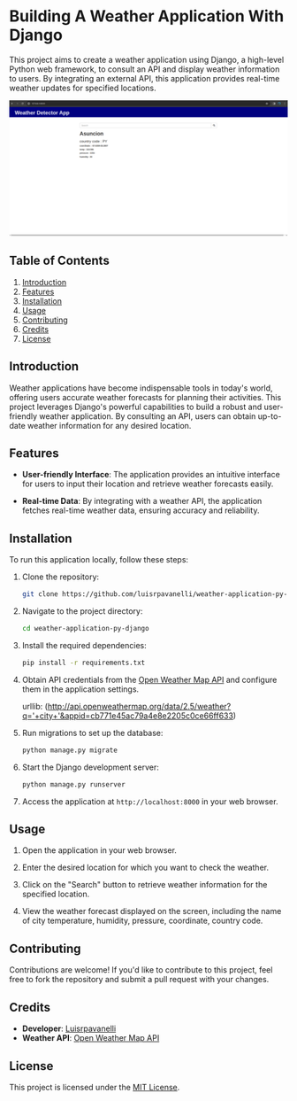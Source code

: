# Building A Weather Application With Django

This project aims to create a weather application using Django, a high-level Python web framework, to consult an API and display weather information to users. By integrating an external API, this application provides real-time weather updates for specified locations.

<img src='weatherapp.png'/>

## Table of Contents
1. [Introduction](#introduction)
2. [Features](#features)
3. [Installation](#installation)
4. [Usage](#usage)
5. [Contributing](#contributing)
6. [Credits](#credits)
7. [License](#license)

## Introduction

Weather applications have become indispensable tools in today's world, offering users accurate weather forecasts for planning their activities. This project leverages Django's powerful capabilities to build a robust and user-friendly weather application. By consulting an API, users can obtain up-to-date weather information for any desired location.

## Features

- **User-friendly Interface**: The application provides an intuitive interface for users to input their location and retrieve weather forecasts easily.
  
- **Real-time Data**: By integrating with a weather API, the application fetches real-time weather data, ensuring accuracy and reliability.

## Installation

To run this application locally, follow these steps:

1. Clone the repository:
   ```bash
   git clone https://github.com/luisrpavanelli/weather-application-py-django.git
   ```

2. Navigate to the project directory:
   ```bash
   cd weather-application-py-django
   ```

3. Install the required dependencies:
   ```bash
   pip install -r requirements.txt
   ```

4. Obtain API credentials from the [Open Weather Map API](http://api.openweathermap.org) and configure them in the application settings.

    urllib: (http://api.openweathermap.org/data/2.5/weather?q='+city+'&appid=cb771e45ac79a4e8e2205c0ce66ff633)

5. Run migrations to set up the database:
   ```bash
   python manage.py migrate
   ```

6. Start the Django development server:
   ```bash
   python manage.py runserver
   ```

7. Access the application at `http://localhost:8000` in your web browser.

## Usage

1. Open the application in your web browser.

2. Enter the desired location for which you want to check the weather.

3. Click on the "Search" button to retrieve weather information for the specified location.

4. View the weather forecast displayed on the screen, including the name of city temperature, humidity, pressure, coordinate, country code.

## Contributing

Contributions are welcome! If you'd like to contribute to this project, feel free to fork the repository and submit a pull request with your changes.

## Credits

- **Developer**: [Luisrpavanelli](https://github.com/luisrpavanelli)
- **Weather API**: [Open Weather Map API](http://api.openweathermap.org)

## License

This project is licensed under the [MIT License](LICENSE).